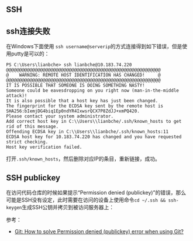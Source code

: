 ## SSH

## ssh连接失败

在Windows下面使用 `ssh username@serverip`的方式连接得到如下错误，但是使用putty是可以的：

```
PS C:\Users\lianbche> ssh lianbche@10.183.74.220
@@@@@@@@@@@@@@@@@@@@@@@@@@@@@@@@@@@@@@@@@@@@@@@@@@@@@@@@@@@
@    WARNING: REMOTE HOST IDENTIFICATION HAS CHANGED!     @
@@@@@@@@@@@@@@@@@@@@@@@@@@@@@@@@@@@@@@@@@@@@@@@@@@@@@@@@@@@
IT IS POSSIBLE THAT SOMEONE IS DOING SOMETHING NASTY!
Someone could be eavesdropping on you right now (man-in-the-middle attack)!
It is also possible that a host key has just been changed.
The fingerprint for the ECDSA key sent by the remote host is
SHA256:bIemjDG4biq1Ep0ndYR4IxwsrQCX7P8ZdJJ+xmPQ420.
Please contact your system administrator.
Add correct host key in C:\\Users\\lianbche/.ssh/known_hosts to get rid of this message.
Offending ECDSA key in C:\\Users\\lianbche/.ssh/known_hosts:11
ECDSA host key for 10.183.74.220 has changed and you have requested strict checking.
Host key verification failed.
```

打开`.ssh/known_hosts`，然后删除对应IP的条目，重新链接，成功。


## SSH publickey

在访问代码仓库的时候如果提示“Permission denied (publickey)”的错误，那么可能是SSH没有设定，此时需要在访问的设备上使用命令`cd ~/.ssh && ssh-keygen`生成SSH公钥并拷贝到被访问服务器上：

参考：

- [Git: How to solve Permission denied (publickey) error when using Git?](https://stackoverflow.com/questions/2643502/git-how-to-solve-permission-denied-publickey-error-when-using-git)
